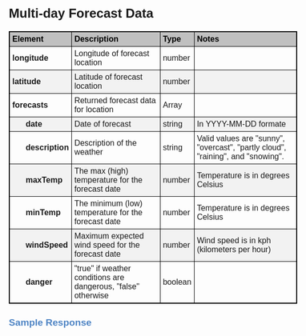 
<style type="text/css">
body {font-size: 1em; font-family: Helvetica, Arial, sans-serif;}
h1, h2, h3, h4 {font-family: Helvetica, Arial, sans-serif; font-style: normal;}
h1 {font-size: 180%; font-weight: bold;}
h2 {font-size: 160%; font-weight:bold;}
h3 {font-size: 120%; font-weight:bold; color:#4E84C4;}
h4 {font-size: 110%; font-weight:bold;}
table, th, td { border: 1px solid black; }
table { border-collapse: collapse; }
th, td { padding: 5px; text-align: left; }
tr:nth-child(even) {background-color: #f2f2f2}
th { background-color: #c0c0c0; color: black; }
</style>

<meta http-equiv="Content-Type" content="text/html; charset=UTF-8">
</meta></style>


## Multi-day Forecast Data

| **Element** | **Description** | **Type** | **Notes** |
|-------------|-----------------|----------|-----------|
|  **longitude**     |    Longitude of forecast location    |  number   |     |
|  **latitude**      |    Latitude of forecast location      |  number   |     |
| **forecasts** | Returned forecast data for location | Array |   |
| &nbsp;&nbsp;&nbsp;&nbsp;&nbsp;&nbsp;**date**  | Date of forecast  | string | In YYYY-MM-DD formate |
| &nbsp;&nbsp;&nbsp;&nbsp;&nbsp;&nbsp;**description** | Description of the weather | string | Valid values are "sunny", "overcast", "partly cloud", "raining", and "snowing". |
| &nbsp;&nbsp;&nbsp;&nbsp;&nbsp;&nbsp;**maxTemp** | The max (high) temperature for the forecast date | number | Temperature is in degrees Celsius |
| &nbsp;&nbsp;&nbsp;&nbsp;&nbsp;&nbsp;**minTemp** | The minimum (low) temperature for the forecast date | number | Temperature is in degrees Celsius |
| &nbsp;&nbsp;&nbsp;&nbsp;&nbsp;&nbsp;**windSpeed** | Maximum expected wind speed for the forecast date | number | Wind speed is in kph (kilometers per hour) |
| &nbsp;&nbsp;&nbsp;&nbsp;&nbsp;&nbsp;**danger** | "true" if weather conditions are dangerous, "false" otherwise | boolean | |




### Sample Response

```json

```
